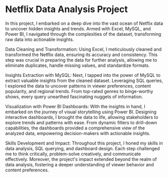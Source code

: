 # Netflix Data Analysis Project

In this project, I embarked on a deep dive into the vast ocean of Netflix data to uncover hidden insights and trends. Armed with Excel, MySQL, and Power BI, I navigated through the complexities of the dataset, transforming raw data into actionable insights.

Data Cleaning and Transformation:
Using Excel, I meticulously cleaned and transformed the Netflix data, ensuring its accuracy and consistency. This step was crucial in preparing the data for further analysis, allowing me to eliminate duplicates, handle missing values, and standardize formats.

Insights Extraction with MySQL:
Next, I tapped into the power of MySQL to extract valuable insights from the cleaned dataset. Leveraging SQL queries, I explored the data to uncover patterns in viewer preferences, content popularity, and regional trends. From top-rated genres to binge-worthy shows, every query unearthed fascinating nuggets of information.

Visualization with Power BI Dashboards:
With the insights in hand, I embarked on the journey of visual storytelling using Power BI. Designing interactive dashboards, I brought the data to life, allowing stakeholders to explore trends and patterns with ease. From dynamic filters to drill-down capabilities, the dashboards provided a comprehensive view of the analyzed data, empowering decision-makers with actionable insights.

Skills Development and Impact:
Throughout this project, I honed my skills in data analysis, SQL querying, and dashboard design. Each step challenged me to think critically, problem-solve creatively, and communicate effectively. Moreover, the project's impact extended beyond the realm of data analysis, fostering a deeper understanding of viewer behavior and content preferences.

